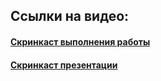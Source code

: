 ## Ссылки на видео:

#### [Скринкаст выполнения работы](https://youtu.be/bnRq4LoZNeg)

#### [Скринкаст презентации](https://youtu.be/NhTrv6DePWw)

